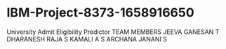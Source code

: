 # IBM-Project-8373-1658916650
University Admit Eligibility Predictor
TEAM MEMBERS 
JEEVA GANESAN T 
DHARANESH RAJA S 
KAMALI A S 
ARCHANA JANANI S 
